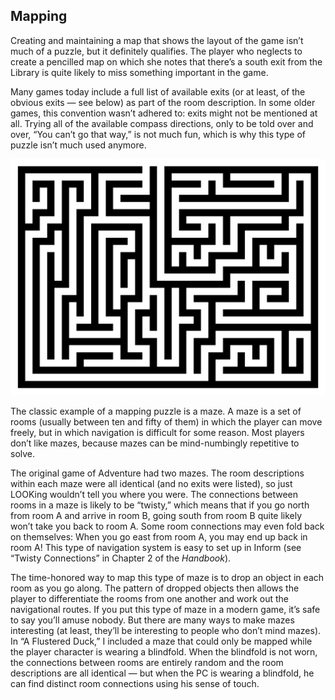 ## Mapping

Creating and maintaining a map that shows the layout of the game isn’t much of a puzzle, but it definitely qualifies. The player who neglects to create a pencilled map on which she notes that there’s a south exit from the Library is quite likely to miss something important in the game.

Many games today include a full list of available exits (or at least, of the obvious exits ― see below) as part of the room description. In some older games, this convention wasn’t adhered to: exits might not be mentioned at all. Trying all of the available compass directions, only to be told over and over, “You can’t go that way,” is not much fun, which is why this type of puzzle isn’t much used anymore.

![](../assets/graphics30.jpg)

The classic example of a mapping puzzle is a maze. A maze is a set of rooms (usually between ten and fifty of them) in which the player can move freely, but in which navigation is difficult for some reason. Most players don’t like mazes, because mazes can be mind-numbingly repetitive to solve.

The original game of Adventure had two mazes. The room descriptions within each maze were all identical (and no exits were listed), so just LOOKing wouldn’t tell you where you were. The connections between rooms in a maze is likely to be “twisty,” which means that if you go north from room A and arrive in room B, going south from room B quite likely won’t take you back to room A. Some room connections may even fold back on themselves: When you go east from room A, you may end up back in room A! This type of navigation system is easy to set up in Inform (see “Twisty Connections” in Chapter 2 of the _Handbook_).

The time-honored way to map this type of maze is to drop an object in each room as you go along. The pattern of dropped objects then allows the player to differentiate the rooms from one another and work out the navigational routes. If you put this type of maze in a modern game, it’s safe to say you’ll amuse nobody. But there are many ways to make mazes interesting (at least, they’ll be interesting to people who don’t mind mazes). In “A Flustered Duck,” I included a maze that could only be mapped while the player character is wearing a blindfold. When the blindfold is not worn, the connections between rooms are entirely random and the room descriptions are all identical — but when the PC is wearing a blindfold, he can find distinct room connections using his sense of touch.
